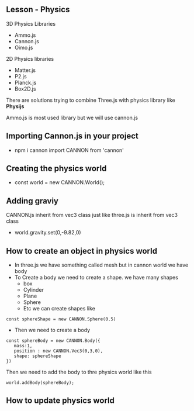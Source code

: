 ## Lesson - Physics
3D Physics Libraries 
- Ammo.js
- Cannon.js
- Oimo.js

2D Physics libraries
- Matter.js
- P2.js
- Planck.js
- Box2D.js

There are solutions trying to combine Three.js with physics library like **Physijs**

Ammo.js is most used library but we will use cannon.js

## Importing Cannon.js in your project 
- npm i cannon
import CANNON from 'cannon'

## Creating the physics world 
- const world = new CANNON.World();

## Adding graviy
CANNON.js inherit from vec3
class just like three.js is inherit from vec3 class
- world.gravity.set(0,-9.82,0)

## How to create an object in physics world         
- In three.js we have something called mesh but in cannon world we have body
- To Create a body we need to  create a shape. we have many shapes
  - box
  - Cylinder
  - Plane
  - Sphere
  - Etc
we can create shapes like 
```
const sphereShape = new CANNON.Sphere(0.5)
```
- Then we need to create a body
```
const sphereBody = new CANNON.Body({
   mass:1,
   position : new CANNON.Vec3(0,3,0),
   shape: sphereShape
})
```
Then we need to add the body to thre physics world like this
```
world.addBody(sphereBody);
```

## How to update physics world

